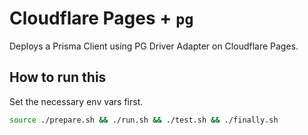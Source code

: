 # Cloudflare Pages + `pg`

Deploys a Prisma Client using PG Driver Adapter on Cloudflare Pages.

## How to run this

Set the necessary env vars first.

```sh
source ./prepare.sh && ./run.sh && ./test.sh && ./finally.sh
```

